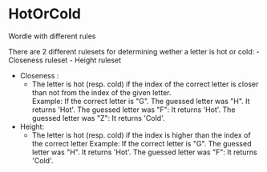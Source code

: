 # HotOrCold

Wordle with different rules


There are 2 different rulesets for determining wether a letter is hot or cold:
    - Closeness ruleset
    - Height ruleset
    
- Closeness :
    - The letter is hot (resp. cold) if the index of the correct letter is closer than not from the index of the given letter.  
    Example:
        If the correct letter is "G". 
            The guessed letter was "H". 
                It returns 'Hot'. 
            The guessed letter was "F":
                It returns 'Hot'.
            The guessed letter was "Z":
                It returns 'Cold'.
- Height:
    - The letter is hot (resp. cold) if the index is higher than the index of the correct letter
    Example:
        If the correct letter is "G". 
            The guessed letter was "H". 
                It returns 'Hot'. 
            The guessed letter was "F":
                It returns 'Cold'.
